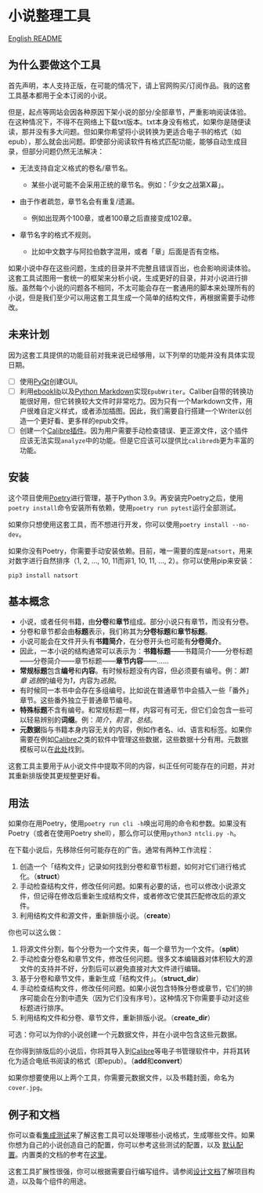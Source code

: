 # 小说整理工具

[English README](/README.md)

## 为什么要做这个工具

首先声明，本人支持正版，在可能的情况下，请上官网购买/订阅作品。我的这套工具基本都用于全本订阅的小说。

但是，起点等网站会因各种原因下架小说的部分/全部章节，严重影响阅读体验。在这种情况下，不得不在网络上下载txt版本。txt本身没有格式，如果你是随便读读，那并没有多大问题。但如果你希望将小说转换为更适合电子书的格式（如epub），那么就会出问题。即使部分阅读软件有格式匹配功能，能够自动生成目录，但部分问题仍然无法解决：

- 无法支持自定义格式的卷名/章节名。

  - 某些小说可能不会采用正统的章节名。例如：「少女之战第X幕」。

- 由于作者疏忽，章节名会有重复/遗漏。

  - 例如出现两个100章，或者100章之后直接变成102章。

- 章节名字的格式不规则。

  - 比如中文数字与阿拉伯数字混用，或者「章」后面是否有空格。

如果小说中存在这些问题，生成的目录并不完整且错误百出，也会影响阅读体验。这套工具试图用一套统一的框架来分析小说，生成更好的目录，并对小说进行排版。虽然每个小说的问题各不相同，不太可能会存在一套通用的脚本来处理所有的小说，但是我们至少可以用这套工具生成一个简单的结构文件，再根据需要手动修改。

## 未来计划

因为这套工具提供的功能目前对我来说已经够用，以下列举的功能并没有具体实现日期。

- [ ] 使用[PyQt](https://wiki.python.org/moin/PyQt)创建GUI。
- [ ] 利用[ebooklib](http://docs.sourcefabric.org/projects/ebooklib/en/latest/)以及[Python Markdown](https://python-markdown.github.io/)实现`EpubWriter`。Caliber自带的转换功能很好用，但它转换较大文件时非常吃力。因为只有一个Markdown文件，用户很难自定义样式，或者添加插图。因此，我们需要自行搭建一个Writer以创造一个更好看、更多样的epub文件。
- [ ] 创建一个[Calibre插件](https://manual.calibre-ebook.com/creating_plugins.html)。因为用户需要手动检查错误、更正源文件，这个插件应该无法实现`analyze`中的功能。但是它应该可以提供比`calibredb`更为丰富的功能。

## 安装

这个项目使用[Poetry](https://python-poetry.org/)进行管理，基于Python 3.9。再安装完Poetry之后，使用`poetry install`命令安装所有依赖，使用`poetry run pytest`运行全部测试。

如果你只想使用这套工具，而不想进行开发，你可以使用`poetry install --no-dev`。

如果你没有Poetry，你需要手动安装依赖。目前，唯一需要的库是`natsort`，用来对数字进行自然排序（1, 2, ..., 10, 11而非1, 10, 11, ..., 2）。你可以使用pip来安装：

```shell
pip3 install natsort
```

## 基本概念

- 小说，或者任何书籍，由**分卷**和**章节**组成。部分小说只有章节，而没有分卷。
- 分卷和章节都会由**标题**表示，我们称其为**分卷标题**和**章节标题**。
- 小说可能会在文件开头有**书籍简介**，在分卷开头也可能有**分卷简介**。
- 因此，一本小说的结构通常可以表示为：**书籍标题**——书籍简介——分卷标题——分卷简介——章节标题——**章节内容**——……
- **常规标题**包含**编号**和**内容**。有时候标题没有内容，但必须要有编号。例：*第1章 逃脱*的编号为*1*，内容为*逃脱*。
- 有时候同一本书中会存在多组编号。比如说在普通章节中会插入一些「番外」章节。这些番外独立于普通章节编号。
- **特殊标题**不含有编号。和常规标题一样，内容可有可无，但它们会包含一些可以轻易辨别的**词缀**。例：*简介*，*前言*，*总结*。
- **元数据**指与书籍本身内容无关的内容，例如作者名、id、语言和标签。如果你需要在例如[Calibre](https://calibre-ebook.com/)之类的软件中管理这些数据，这些数据十分有用。元数据模板可以在[此处](config/sample_metadata.json)找到。

这套工具主要用于从小说文件中提取不同的内容，纠正任何可能存在的问题，并对其重新排版使其更规整更好看。

## 用法

如果你在用Poetry，使用`poetry run cli -h`唤出可用的命令和参数。如果没有Poetry（或者在使用Poetry shell），那么你可以使用`python3 ntcli.py -h`。

在下载小说后，先移除任何可能存在的广告。通常有两种工作流程：

1. 创造一个「结构文件」记录如何找到分卷和章节标题，如何对它们进行格式化。（**struct**）
2. 手动检查结构文件，修改任何问题。如果有必要的话，也可以修改小说源文件，但记得在修改后重新生成结构文件，或者修改它使其匹配修改后的源文件。
3. 利用结构文件和源文件，重新排版小说。（**create**）

你也可以这么做：

1. 将源文件分割，每个分卷为一个文件夹，每一个章节为一个文件。（**split**）
2. 手动检查分卷名和章节文件，修改任何问题。很多文本编辑器对体积较大的源文件的支持并不好，分割后可以避免直接对大文件进行编辑。
3. 基于分卷和章节文件，重新生成「结构文件」。（**struct_dir**）
4. 手动检查结构文件，修改任何问题。如果小说包含特殊分卷或章节，它们的排序可能会在分割中遗失（因为它们没有序号）。这种情况下你需要手动对这些标题进行排序。
5. 利用结构文件和分卷、章节文件，重新排版小说。（**create_dir**）

可选：你可以为你的小说创建一个元数据文件，并在小说中包含这些元数据。

在你得到排版后的小说后，你将其导入到[Calibre](https://calibre-ebook.com/)等电子书管理软件中，并将其转化为适合电纸书阅读的格式（即epub）。（**add**和**convert**）

如果你想要使用以上两个工具，你需要元数据文件，以及书籍封面，命名为`cover.jpg`。

## 例子和文档

你可以查看[集成测试](/tests/toolkit)来了解这套工具可以处理哪些小说格式，生成哪些文件。如果你想为自己的小说创造自己的配置，你可以参考这些测试的配置，以及 [默认配置](/config)。内置类的文档的参考在[这里](/docs/references.md)。

这套工具扩展性很强，你可以根据需要自行编写组件。请参阅[设计文档](/docs/design.md)了解项目构造，以及每个组件的用途。
